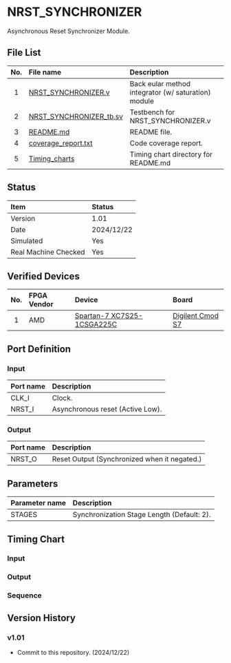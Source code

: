 # NRST_SYNCHRONIZER
Asynchronous Reset Synchronizer Module.

## File List
| No. |File name|Description|
|:---:|:-------------------------|:----------|
|  1  |[NRST_SYNCHRONIZER.v]()|Back eular method integrator (w/ saturation) module|
|  2  |[NRST_SYNCHRONIZER_tb.sv]()|Testbench for NRST_SYNCHRONIZER.v|
|  3  |[README.md]()|README file.|
|  4  |[coverage_report.txt]()|Code coverage report.|
|  5  |[Timing_charts]()|Timing chart directory for README.md|

## Status
|Item|Status|
|:------|:---------|
|Version|1.01|
|Date   |2024/12/22|
|Simulated|Yes|
|Real Machine Checked|Yes|

## Verified Devices
|No.|FPGA Vendor|Device|Board|
|:-:|:----------|:-----|:----|
| 1 |AMD|[Spartan-7 XC7S25-1CSGA225C](https://www.amd.com/ja/products/adaptive-socs-and-fpgas/fpga/spartan-7.html)|[Digilent Cmod S7](https://digilent.com/reference/programmable-logic/cmod-s7/start)|

## Port Definition
### Input
|Port name|Description|
|:--------|:----------|
|CLK_I|Clock.|
|NRST_I|Asynchronous reset (Active Low).|

### Output
|Port name|Description|
|:--------|:----------|
|NRST_O|Reset Output (Synchronized when it negated.)|

## Parameters
|Parameter name|Description|
|:-------------|:----------|
|STAGES|Synchronization Stage Length (Default: 2).|

## Timing Chart
### Input
### Output
### Sequence

## Version History
### v1.01
- Commit to this repository. (2024/12/22)
